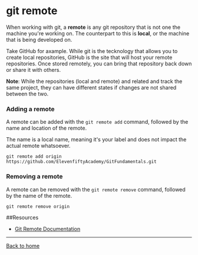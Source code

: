 # git remote

When working with git, a **remote** is any git repository that is not one the machine you're working on. The counterpart to this is **local**, or the machine that is being developed on.

Take GitHub for axample. While git is the tecknology that allows you to create local repositories, GitHub is the site that will host your remote repositories. Once stored remotely, you can bring that repository back down or share it with others.

**Note**: While the repositories (local and remote) and related and track the same project, they can have different states if changes are not shared between the two.

### Adding a remote

A remote can be added with the `git remote add` command, followed by the name and location of the remote.

The name is a local name, meaning it's your label and does not impact the actual remote whatsoever.

```
git remote add origin https://github.com/ElevenfiftyAcademy/GitFundamentals.git
```

### Removing a remote

A remote can be removed with the `git remote remove` command, followed by the name of the remote.

```
git remote remove origin
```

##Resources

- [Git Remote Documentation](https://git-scm.com/docs/git-remote)

---

[Back to home](../README.md)